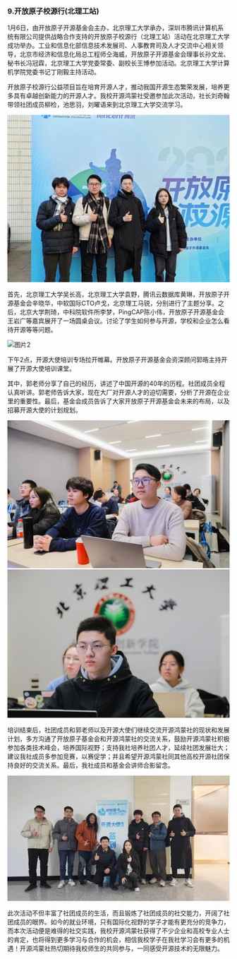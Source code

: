 ### 9.开放原子校源行(北理工站)
1月6日，由开放原子开源基金会主办，北京理工大学承办，深圳市腾讯计算机系统有限公司提供战略合作支持的开放原子校源行（北理工站）活动在北京理工大学成功举办。工业和信息化部信息技术发展司、人事教育司及人才交流中心相关领导，北京市经济和信息化局总工程师仝海威，开放原子开源基金会理事长孙文龙、秘书长冯冠霖，北京理工大学党委常委、副校长王博参加活动。北京理工大学计算机学院党委书记丁刚毅主持活动。

开放原子校源行公益项目旨在培育开源人才，推动我国开源生态繁荣发展，培养更多具有卓越创新能力的开源人才。我校开源鸿蒙社受邀参加此次活动，社长刘奇翰带领社团成员柳检，池思羽，刘曜语来到北京理工大学交流学习。

![图片1](./img/img9.1.jpg)

首先，北京理工大学吴长高，北京理工大学袁野，腾讯云数据库黄琳，开放原子开源基金会辛晓华，中软国际CTO卢戈，北京理工马锐，分别进行了主题分享。之后，北京大学荆琦，中科院软件所李梦，PingCAP陈小伟，开放原子开源基金会王岩广等嘉宾展开了一场圆桌会议。讨论了学生如何参与开源，学校和企业怎么看待开源等等问题。

![图片2](./img/img9.2.png)

下午2点，开源大使培训专场拉开帷幕。开放原子开源基金会资深顾问郭晧主持开展了开源大使培训课堂。

其中，郭老师分享了自己的经历，讲述了中国开源的40年的历程。社团成员全程认真听讲。郭老师告诉大家，现在大厂对开源人才的迫切需要，分析了开源在企业里的重要性。最后，基金会成员告诉了大家开放原子开源基金会未来的布局，以及招募开源大使的计划规划。

![图片3](./img/img9.3.jpg)
![图片4](./img/img9.3.1.png)

培训结束后，社团成员和郭老师以及开源大使们继续交流开源鸿蒙社的现状和发展计划，多方沟通了开放原子基金会和开源鸿蒙社的交流关系，鼓励开源鸿蒙社积极参加各类技术峰会，培养国际视野；支持我社培养社团人才，延续社团发展壮大；建议我社成员多参加竞赛，以赛促学；并且希望开源鸿蒙社同其他高校开源社团保持良好的交流关系。最后，我社成员和基金会讲师合影留念。

![图片5](./img/img9.4.jpg)

此次活动不但丰富了社团成员的生活，而且锻炼了社团成员的社交能力，开阔了社团成员的眼界。如今的就业环境，只有国际化视野的学子才能有更充分的竞争力，而本次活动便是难得的社交实践，我校开源鸿蒙社获得了不少企业和高校专业人士的肯定，也将得到更多学习与合作的机会，相信我校学子在我社学习会有更多的机遇！开源鸿蒙社热切期待我校师生的共同参与，一同感受开源技术的无限魅力。